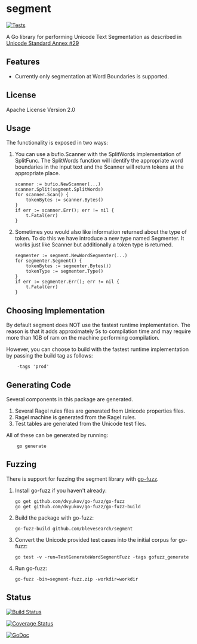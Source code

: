 # segment

[![Tests](https://github.com/blevesearch/segment/workflows/Tests/badge.svg?branch=master&event=push)](https://github.com/blevesearch/segment/actions?query=workflow%3ATests+event%3Apush+branch%3Amaster)

A Go library for performing Unicode Text Segmentation
as described in [Unicode Standard Annex #29](http://www.unicode.org/reports/tr29/)

## Features

* Currently only segmentation at Word Boundaries is supported.

## License

Apache License Version 2.0

## Usage

The functionality is exposed in two ways:

1.  You can use a bufio.Scanner with the SplitWords implementation of SplitFunc.
The SplitWords function will identify the appropriate word boundaries in the input
text and the Scanner will return tokens at the appropriate place.

		scanner := bufio.NewScanner(...)
		scanner.Split(segment.SplitWords)
		for scanner.Scan() {
			tokenBytes := scanner.Bytes()
		}
		if err := scanner.Err(); err != nil {
			t.Fatal(err)
		}

2.  Sometimes you would also like information returned about the type of token.
To do this we have introduce a new type named Segmenter.  It works just like Scanner
but additionally a token type is returned.

		segmenter := segment.NewWordSegmenter(...)
		for segmenter.Segment() {
			tokenBytes := segmenter.Bytes())
			tokenType := segmenter.Type()
		}
		if err := segmenter.Err(); err != nil {
			t.Fatal(err)
		}

## Choosing Implementation

By default segment does NOT use the fastest runtime implementation.  The reason is that it adds approximately 5s to compilation time and may require more than 1GB of ram on the machine performing compilation.

However, you can choose to build with the fastest runtime implementation by passing the build tag as follows:

		-tags 'prod'

## Generating Code

Several components in this package are generated.

1.  Several Ragel rules files are generated from Unicode properties files.
2.  Ragel machine is generated from the Ragel rules.
3.  Test tables are generated from the Unicode test files.

All of these can be generated by running:

		go generate

## Fuzzing

There is support for fuzzing the segment library with [go-fuzz](https://github.com/dvyukov/go-fuzz).

1.  Install go-fuzz if you haven't already:

		go get github.com/dvyukov/go-fuzz/go-fuzz
		go get github.com/dvyukov/go-fuzz/go-fuzz-build

2.  Build the package with go-fuzz:

		go-fuzz-build github.com/blevesearch/segment

3.  Convert the Unicode provided test cases into the initial corpus for go-fuzz:

		go test -v -run=TestGenerateWordSegmentFuzz -tags gofuzz_generate

4.  Run go-fuzz:

		go-fuzz -bin=segment-fuzz.zip -workdir=workdir

## Status


[![Build Status](https://travis-ci.org/blevesearch/segment.svg?branch=master)](https://travis-ci.org/blevesearch/segment)

[![Coverage Status](https://img.shields.io/coveralls/blevesearch/segment.svg)](https://coveralls.io/r/blevesearch/segment?branch=master)

[![GoDoc](https://godoc.org/github.com/blevesearch/segment?status.svg)](https://godoc.org/github.com/blevesearch/segment)